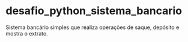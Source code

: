 # desafio_python_sistema_bancario
Sistema bancário simples que realiza operações de saque, depósito e mostra o extrato.
